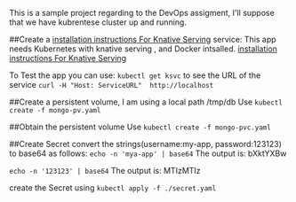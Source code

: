 This is a sample project regarding to the DevOps assigment, I'll suppose that we have kubrentese cluster up and running. 

##Create a [installation instructions For Knative Serving](https://knative.dev/docs/serving/samples/hello-world/helloworld-python/) service:
This app needs Kubernetes with knative serving , and Docker intsalled.
[installation instructions For Knative Serving](https://knative.dev/docs/install/any-kubernetes-cluster/#installing-the-serving-component)

To Test the app you can use:
`kubectl get ksvc` to see the URL of the service
`curl -H "Host: ServiceURL"  http://localhost`



##Create a persistent volume, I am using a local path /tmp/db
Use `kubectl create -f mongo-pv.yaml`

##Obtain the persistent volume
Use `kubectl create -f mongo-pvc.yaml`

##Create Secret
convert the strings(username:my-app, password:123123) to base64 as follows:
`echo -n 'mya-app' | base64`
The output is:
bXktYXBw

`echo -n '123123' | base64`
The output is:
MTIzMTIz

create the Secret using `kubectl apply -f ./secret.yaml`







